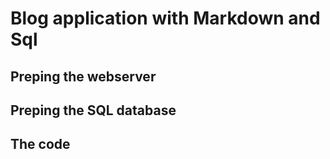 # Blog application with Markdown and Sql

## Preping the webserver

## Preping the SQL database

## The code
